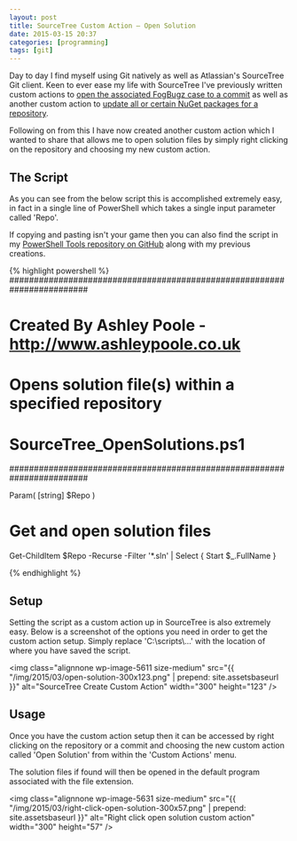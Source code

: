 ```yaml
---
layout: post
title: SourceTree Custom Action – Open Solution
date: 2015-03-15 20:37
categories: [programming]
tags: [git]
---
```

Day to day I find myself using Git natively as well as Atlassian's SourceTree Git client. Keen to ever ease my life with SourceTree I've previously written custom actions to <a title="sourcetree custom action open fogbugz case" href="{% post_url 2014-10-17-sourcetree-custom-action-open-fogbugz-case %}/" target="_blank">open the associated FogBugz case to a commit</a> as well as another custom action to <a title="sourcetree custom action update nuget packages" href="{% post_url 2014-11-12-sourcetree-custom-action-update-nuget-packages %}/" target="_blank">update all or certain NuGet packages for a repository</a>.

Following on from this I have now created another custom action which I wanted to share that allows me to open solution files by simply right clicking on the repository and choosing my new custom action.
<h2>The Script</h2>
As you can see from the below script this is accomplished extremely easy, in fact in a single line of PowerShell which takes a single input parameter called 'Repo'.

If copying and pasting isn't your game then you can also find the script in my <a title="PowerShell Tools GitHub" href="https://github.com/AshleyPoole/PowershellTools/blob/master/Scripts/SourceTree-OpenSolution/SourceTree_OpenSolution.ps1" target="_blank">PowerShell Tools repository on GitHub</a> along with my previous creations.

{% highlight powershell %}
########################################################################
# Created By Ashley Poole - http://www.ashleypoole.co.uk               #
# Opens solution file(s) within a specified repository                 #
# SourceTree_OpenSolutions.ps1                                         #
########################################################################

Param(
    [string]
    $Repo
)

# Get and open solution files
Get-ChildItem $Repo -Recurse -Filter '*.sln' | Select { Start $_.FullName }

{% endhighlight %}

<h2>Setup</h2>
Setting the script as a custom action up in SourceTree is also extremely easy. Below is a screenshot of the options you need in order to get the custom action setup. Simply replace 'C:\scripts\...' with the location of where you have saved the script.

<img class="alignnone wp-image-5611 size-medium" src="{{ "/img/2015/03/open-solution-300x123.png" | prepend: site.assetsbaseurl }}" alt="SourceTree Create Custom Action" width="300" height="123" />
<h2>Usage</h2>
Once you have the custom action setup then it can be accessed by right clicking on the repository or a commit and choosing the new custom action called 'Open Solution' from within the 'Custom Actions' menu.

The solution files if found will then be opened in the default program associated with the file extension.

<img class="alignnone wp-image-5631 size-medium" src="{{ "/img/2015/03/right-click-open-solution-300x57.png" | prepend: site.assetsbaseurl }}" alt="Right click open solution custom action" width="300" height="57" />
